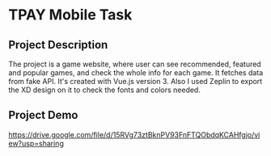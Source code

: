 # TPAY Mobile Task

## Project Description
The project is a game website, where user can see recommended, featured and popular games, and check the whole info for each game. It fetches data from fake API. It's created with Vue.js version 3. Also I used Zeplin to export the XD design on it to check the fonts and colors needed.

## Project Demo
https://drive.google.com/file/d/15RVg73ztBknPV93FnFTQObdqKCAHfgjo/view?usp=sharing

